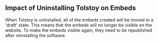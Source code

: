 ## Impact of Uninstalling Tolstoy on Embeds

When Tolstoy is uninstalled, all of the embeds created will be moved to a 'draft' state. This means that the embeds will no longer be visible on the website. To make the embeds visible again, they need to be republished after reinstalling the software.